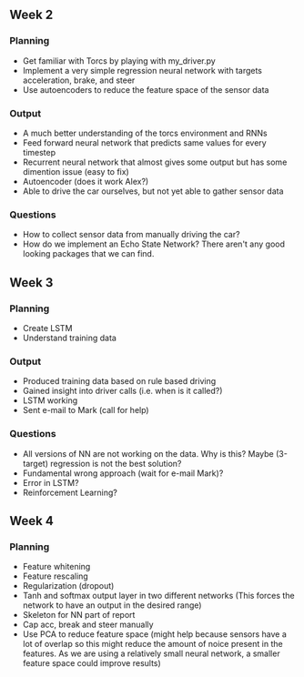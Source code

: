 ## Week 2
### Planning
- Get familiar with Torcs by playing with my_driver.py
- Implement a very simple regression neural network with targets acceleration, brake, and steer 
- Use autoencoders to reduce the feature space of the sensor data

### Output
- A much better understanding of the torcs environment and RNNs
- Feed forward neural network that predicts same values for every timestep
- Recurrent neural network that almost gives some output but has some dimention issue (easy to fix)
- Autoencoder (does it work Alex?)
- Able to drive the car ourselves, but not yet able to gather sensor data

### Questions
- How to collect sensor data from manually driving the car?
- How do we implement an Echo State Network? There aren't any good looking packages that we can find.

## Week 3
### Planning 
- Create LSTM
- Understand training data


### Output
- Produced training data based on rule based driving
- Gained insight into driver calls (i.e. when is it called?)
- LSTM working
- Sent e-mail to Mark (call for help)

### Questions
- All versions of NN are not working on the data. Why is this? Maybe (3-target) regression is not the best solution?
- Fundamental wrong approach (wait for e-mail Mark)?
- Error in LSTM?
- Reinforcement Learning?

## Week 4
### Planning
- Feature whitening
- Feature rescaling
- Regularization (dropout)
- Tanh and softmax output layer in two different networks (This forces the network to have an output in the desired range)
- Skeleton for NN part of report 
- Cap acc, break and steer manually
- Use PCA to reduce feature space (might help because sensors have a lot of overlap so this might reduce the amount of noice present in the features. As we are using a relatively small neural network, a smaller feature space could improve results)



